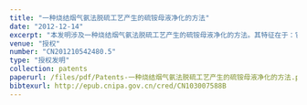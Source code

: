 ```yaml
---
title: "一种烧结烟气氨法脱硫工艺产生的硫铵母液净化的方法"
date: "2012-12-14"
excerpt: "本发明涉及一种烧结烟气氨法脱硫工艺产生的硫铵母液净化的方法。其特征在于：它是在10-45℃，向硫铵母液中加入无机高分子絮凝剂聚合氯化铝或聚合硫酸铝，搅拌分散，然后加入改善絮凝体结构的高分子助凝剂，搅拌分散，再静置充分沉淀，收集上层清液即处理后的硫铵母液，然后将下层沉淀物用板框式压滤机压滤，收集压滤得到的滤液即处理后的硫铵母液，并与前述收集的上层清液合并。该工艺简单，净化效果好；经处理后的硫铵母液体系中基本无絮凝剂和助凝剂残留，因此将其返回至脱硫塔重复使用时不会对脱硫塔内的工艺带来不利影响；成本低廉，便于推广。"
venue: "授权"
number: "CN201210542480.5"
type: "授权发明"
collection: patents
paperurl: /files/pdf/Patents-一种烧结烟气氨法脱硫工艺产生的硫铵母液净化的方法.pdf
bibtexurl: http://epub.cnipa.gov.cn/cred/CN103007588B
---
```



